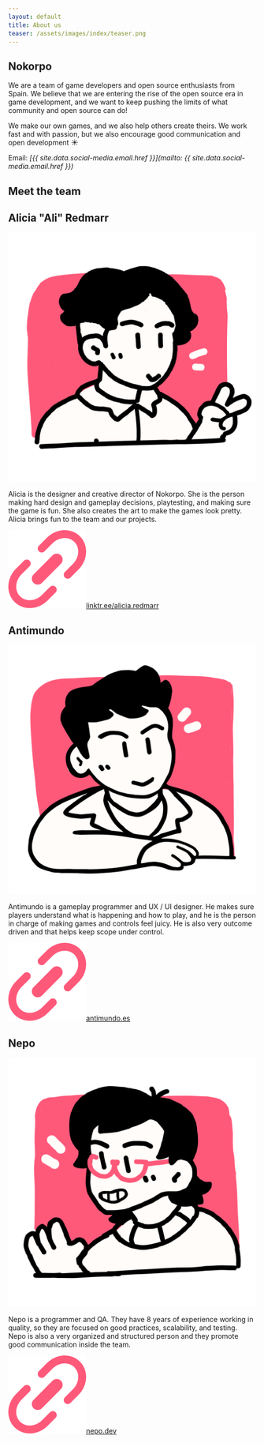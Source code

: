 ```yaml
---
layout: default
title: About us
teaser: /assets/images/index/teaser.png
---
```


## Nokorpo

We are a team of game developers and open source enthusiasts from Spain. We believe that we are entering the rise of the open source era in game development, and we want to keep pushing the limits of what community and open source can do!

We make our own games, and we also help others create theirs. We work fast and with passion, but we also encourage good communication and open development ☀️

Email: _[{{ site.data.social-media.email.href }}](mailto: {{ site.data.social-media.email.href }})_

## Meet the team

<style>
    .card-link {
        margin-bottom: auto;
    }
</style>


<div class="card-container">
    <div class="card">
        <h2>Alicia "Ali" Redmarr</h2>
        <img src="/assets/images/about-us/avatar_ali.png">
        <p class="card-grow">Alicia is the designer and creative director of Nokorpo. She is the person making hard design and gameplay decisions, playtesting, and making sure the game is fun. She also creates the art to make the games look pretty. Alicia brings fun to the team and our projects.</p>
        <p class="card-link"><a class="link-pill" href="https://linktr.ee/alicia.redmarr"><img src="/assets/images/social/web.svg">linktr.ee/alicia.redmarr</a></p>
    </div>
    <div class="card">
        <h2>Antimundo</h2>
        <img src="/assets/images/about-us/avatar_anti.png">
        <p class="card-grow">Antimundo is a gameplay programmer and UX / UI designer. He makes sure players understand what is happening and how to play, and he is the person in charge of making games and controls feel juicy. He is also very outcome driven and that helps keep scope under control.</p>
        <p class="card-link"><a class="link-pill" href="https://antimundo.es/"><img src="/assets/images/social/web.svg">antimundo.es</a></p>
    </div>
    <div class="card">
        <h2>Nepo</h2>
        <img src="/assets/images/about-us/avatar_nepo.png">
        <p class="card-grow">Nepo is a programmer and QA. They have 8 years of experience working in quality, so they are focused on good practices, scalability, and testing. Nepo is also a very organized and structured person and they promote good communication inside the team.</p>
        <p class="card-link"><a class="link-pill" href="https://nepo.dev/"><img src="/assets/images/social/web.svg">nepo.dev</a></p>
    </div>
</div>
